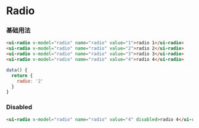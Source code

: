 # Radio


### 基础用法

<radio-radio></radio-radio>
```html
<ui-radio v-model="radio" name="radio" value="1">radio 1</ui-radio>
<ui-radio v-model="radio" name="radio" value="2">radio 2</ui-radio>
<ui-radio v-model="radio" name="radio" value="3">radio 3</ui-radio>
<ui-radio v-model="radio" name="radio" value="4">radio 4</ui-radio>
```


```javascript
data() {
  return {
    radio: '2'
  }
}
````



### Disabled

<radio-disabled></radio-disabled>
```html
<ui-radio v-model="radio" name="radio" value="4" disabled>radio 4</ui-radio>
```